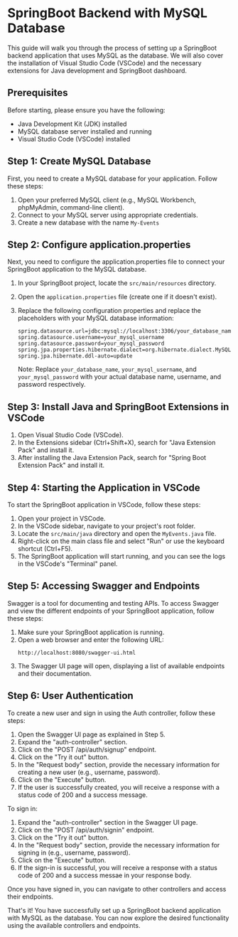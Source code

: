 # SpringBoot Backend with MySQL Database

This guide will walk you through the process of setting up a SpringBoot backend application that uses MySQL as the database. We will also cover the installation of Visual Studio Code (VSCode) and the necessary extensions for Java development and SpringBoot dashboard.

## Prerequisites

Before starting, please ensure you have the following:

- Java Development Kit (JDK) installed
- MySQL database server installed and running
- Visual Studio Code (VSCode) installed

## Step 1: Create MySQL Database

First, you need to create a MySQL database for your application. Follow these steps:

1. Open your preferred MySQL client (e.g., MySQL Workbench, phpMyAdmin, command-line client).
2. Connect to your MySQL server using appropriate credentials.
3. Create a new database with the name `My-Events`

## Step 2: Configure application.properties

Next, you need to configure the application.properties file to connect your SpringBoot application to the MySQL database.

1. In your SpringBoot project, locate the `src/main/resources` directory.
2. Open the `application.properties` file (create one if it doesn't exist).
3. Replace the following configuration properties and replace the placeholders with your MySQL database information:

   ```properties
   spring.datasource.url=jdbc:mysql://localhost:3306/your_database_name
   spring.datasource.username=your_mysql_username
   spring.datasource.password=your_mysql_password
   spring.jpa.properties.hibernate.dialect=org.hibernate.dialect.MySQL5Dialect
   spring.jpa.hibernate.ddl-auto=update
   ```

   Note: Replace `your_database_name`, `your_mysql_username`, and `your_mysql_password` with your actual database name, username, and password respectively.

## Step 3: Install Java and SpringBoot Extensions in VSCode

1. Open Visual Studio Code (VSCode).
2. In the Extensions sidebar (Ctrl+Shift+X), search for "Java Extension Pack" and install it.
3. After installing the Java Extension Pack, search for "Spring Boot Extension Pack" and install it.

## Step 4: Starting the Application in VSCode

To start the SpringBoot application in VSCode, follow these steps:

1. Open your project in VSCode.
2. In the VSCode sidebar, navigate to your project's root folder.
3. Locate the `src/main/java` directory and open the `MyEvents.java` file.
4. Right-click on the main class file and select "Run" or use the keyboard shortcut (Ctrl+F5).
5. The SpringBoot application will start running, and you can see the logs in the VSCode's "Terminal" panel.

## Step 5: Accessing Swagger and Endpoints

Swagger is a tool for documenting and testing APIs. To access Swagger and view the different endpoints of your SpringBoot application, follow these steps:

1. Make sure your SpringBoot application is running.
2. Open a web browser and enter the following URL:
   ```
   http://localhost:8080/swagger-ui.html
   ```
3. The Swagger UI page will open, displaying a list of available endpoints and their documentation.

## Step 6: User Authentication

To create a new user and sign in using the Auth controller, follow these steps:

1. Open the Swagger UI page as explained in Step 5.
2. Expand the "auth-controller" section.
3. Click on the "POST /api/auth/signup" endpoint.
4. Click on the "Try it out" button.
5. In the "Request body" section, provide the necessary information for creating a new user (e.g., username, password).
6. Click on the "Execute" button.
7. If the user is successfully created, you will receive a response with a status code of 200 and a success message.

To sign in:

1. Expand the "auth-controller" section in the Swagger UI page.
2. Click on the "POST /api/auth/signin" endpoint.
3. Click on the "Try it out" button.
4. In the "Request body" section, provide the necessary information for signing in (e.g., username, password).
5. Click on the "Execute" button.
6. If the sign-in is successful, you will receive a response with a status code of 200 and a success messae in your response body.

Once you have signed in, you can navigate to other controllers and access their endpoints.

That's it! You have successfully set up a SpringBoot backend application with MySQL as the database. You can now explore the desired functionality using the available controllers and endpoints.
